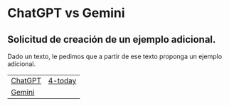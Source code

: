 # ChatGPT vs Gemini

## Solicitud de creación de un ejemplo adicional.

Dado un texto, le pedimos que a partir de ese texto proponga un ejemplo adicional.

|||
|-|-|
|[ChatGPT](https://chat.openai.com/share/91477b34-bdbd-4049-a01c-f92891cb5b90)|[4-today](https://chatgpt.com/share/df5e7dba-6f37-4e6b-a70e-c093fc79c551)
|[Gemini](https://g.co/gemini/share/9362595521ea)|
